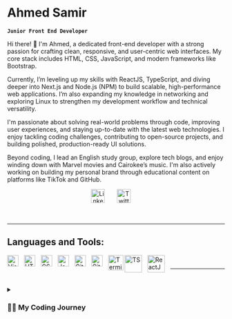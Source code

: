# Ahmed Samir 

**`Junior Front End Developer`**

Hi there! 👋
I'm Ahmed, a dedicated front-end developer with a strong passion for crafting clean, responsive, and user-centric web interfaces. My core stack includes HTML, CSS, JavaScript, and modern frameworks like Bootstrap.

Currently, I’m leveling up my skills with ReactJS, TypeScript, and diving deeper into Next.js and Node.js (NPM) to build scalable, high-performance web applications. I’m also expanding my knowledge in networking and exploring Linux to strengthen my development workflow and technical versatility.

I'm passionate about solving real-world problems through code, improving user experiences, and staying up-to-date with the latest web technologies. I enjoy tackling coding challenges, contributing to open-source projects, and building polished, production-ready UI solutions.

Beyond coding, I lead an English study group, explore tech blogs, and enjoy winding down with Marvel movies and Cairokee’s music. I'm also actively working on building my personal brand through educational content on platforms like TikTok and GitHub.
<br>
<!-- Social icons section -->
<p align="center">
  <a href="https://www.linkedin.com/in/ahmed-mijdo-samir/"><img width="32px" alt="LinkedIn" title="LinkedIn" src="https://i.imgur.com/yRpa1dQ.png"/></a>
  &#8287;&#8287;&#8287;&#8287;&#8287;
  <a href="https://x.com/Mij_do"><img width="32px" alt="Twitter" title="Twitter" src="https://i.imgur.com/AixJgnm.png"/></a>
  &#8287;&#8287;&#8287;&#8287;&#8287;
<!--   <a href="" alt="Discord" title="Dev Pro Tips Discord Server"><img width="32px" src="https://i.imgur.com/OViZO8J.png"/></a>
  &#8287;&#8287;&#8287;&#8287;&#8287; -->
</p>

<br>
<hr>

## Languages and Tools:

<img align="left" alt="Visual Studio Code" width="26px" src="https://cdn.jsdelivr.net/gh/devicons/devicon/icons/vscode/vscode-original.svg" style="padding-right:10px;" />
<img align="left" alt="HTML5" width="26px" src="https://cdn.jsdelivr.net/gh/devicons/devicon/icons/html5/html5-original.svg" style="padding-right:10px;" />
<img align="left" alt="CSS3" width="26px" src="https://cdn.jsdelivr.net/gh/devicons/devicon/icons/css3/css3-original.svg" style="padding-right:10px;" />
<img align="left" alt="JavaScript" width="26px" src="https://cdn.jsdelivr.net/gh/devicons/devicon/icons/javascript/javascript-original.svg" style="padding-right:10px;" />
<!-- <img align="left" alt="React" width="26px" src="https://cdn.jsdelivr.net/gh/devicons/devicon/icons/react/react-original.svg" style="padding-right:10px;" /> -->
<img align="left" alt="Git" width="26px" src="https://cdn.jsdelivr.net/gh/devicons/devicon/icons/git/git-original.svg" style="padding-right:10px;" />
<img align="left" alt="GitHub" width="26px" src="https://user-images.githubusercontent.com/3369400/139447912-e0f43f33-6d9f-45f8-be46-2df5bbc91289.png" style="padding-right:10px;" />
<img align="left" alt="Terminal" width="35px" src="https://www.groovypost.com/wp-content/uploads/2023/05/open-terminal-ubuntu.png" />
<img align="left" alt="TS" width="40px" src="https://miro.medium.com/v2/resize:fit:1000/1*C24eNZfu0CT5fSTBt6IugA.png" style="padding-right:10px;" />
<img align="left" alt="ReactJS" width="40px" src="https://i.pinimg.com/736x/74/f4/b2/74f4b2fe5a9d18a8b1b43db588dc35a0.jpg" style="padding-right:10px;" />
<br>
<hr>

#

<details>
 <summary><h3>👨‍💻 My Coding Journey</h3></summary>
   Hello! I'm Ahmed, a dedicated front-end developer with a strong passion for coding and problem-solving. My journey in programming began with a curiosity to understand how websites work, which quickly turned into a deep commitment to mastering web development.

I started with HTML and CSS, creating simple, responsive designs, and then expanded my skill set to include JavaScript, which I found to be both fun and powerful. Along the way, I explored frameworks like Bootstrap to enhance my projects.

To solidify my foundation, I took on challenging courses like CS50, which introduced me to concepts beyond web development, and I'm currently diving deeper into ReactJS and TypeScript to build modern, dynamic web applications.

I’m also proud to have earned the AI Career Essentials Certificate from ALX, which opened my eyes to the transformative power of artificial intelligence as a tool for innovation and problem-solving in our daily lives and future careers.

As a Linux enthusiast, I’ve been using Linux as my primary operating system and have found it to be an incredibly powerful, stable, and efficient platform for development and daily tasks. The flexibility and control it offers have significantly enhanced my workflow

I strongly believe in continuous learning and hands-on practice, which is why I actively work on personal projects and contribute to my GitHub repositories. My ultimate goal is to create impactful, user-centric digital experiences.

When I'm not coding, I enjoy sharing knowledge in my English study group, exploring tech trends, and occasionally indulging in my love for Marvel movies

